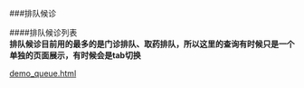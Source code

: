 ###排队候诊

####排队候诊列表	
**排队候诊目前用的最多的是门诊排队、取药排队，所以这里的查询有时候只是一个单独的页面展示，有时候会是tab切换**

[demo_queue.html](http://uat.gzhc365.com/html/module/queue/html/queRecord.html)











